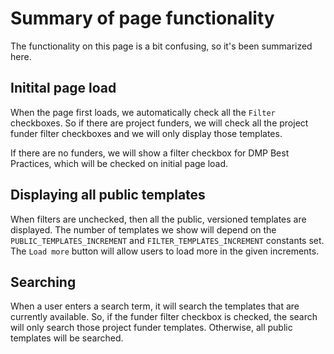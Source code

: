 # Summary of page functionality

The functionality on this page is a bit confusing, so it's been summarized here.

## Initital page load
When the page first loads, we automatically check all the `Filter` checkboxes. So if there are project funders, we will check all the project funder filter checkboxes and we will only display those templates.

If there are no funders, we will show a filter checkbox for DMP Best Practices, which will be checked on initial page load.

## Displaying all public templates
When filters are unchecked, then all the public, versioned templates are displayed. The number of templates we show will depend on the `PUBLIC_TEMPLATES_INCREMENT` and `FILTER_TEMPLATES_INCREMENT` constants set. The `Load more` button will allow users to load more in the given increments.

## Searching
When a user enters a search term, it will search the templates that are currently available. So, if the funder filter checkbox is checked, the search will only search those project funder templates. Otherwise, all public templates will be searched.
